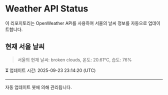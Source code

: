 
# Weather API Status

이 리포지토리는 OpenWeather API를 사용하여 서울의 날씨 정보를 자동으로 업데이트합니다.

## 현재 서울 날씨
> 서울의 현재 날씨: broken clouds, 온도: 20.61°C, 습도: 76%

⏳ 업데이트 시간: 2025-09-23 23:14:20 (UTC)

---
자동 업데이트 봇에 의해 관리됩니다.
